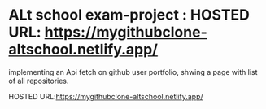 # ALt school exam-project : HOSTED URL: https://mygithubclone-altschool.netlify.app/

implementing an Api fetch on github user portfolio, shwing a page with list of all repositories.

HOSTED URL:https://mygithubclone-altschool.netlify.app/
